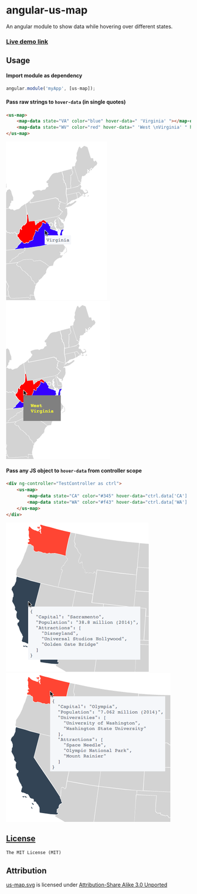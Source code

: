 # angular-us-map
An angular module to show data while hovering over different states.

### [Live demo link](https://rajasharan.github.io/angular-us-map)
 
## Usage
#### Import module as dependency
```js
angular.module('myApp', [us-map]);
```

#### Pass raw strings to `hover-data` (in single quotes)
```html
<us-map>
    <map-data state="VA" color="blue" hover-data=" 'Virginia' "></map-data>
    <map-data state="WV" color="red" hover-data=" 'West \nVirginia' " hover-padding="20px" hover-bg-color="grey" hover-color="yellow"></map-data>
</us-map>
```
![Virginia](/pics/VA.png) ![West Virginia](/pics/WV.png)

#### Pass any JS object to `hover-data` from controller scope
```html
<div ng-controller="TestController as ctrl">
    <us-map>
        <map-data state="CA" color="#345" hover-data="ctrl.data['CA'] | json"></map-data>
        <map-data state="WA" color="#f43" hover-data="ctrl.data['WA'] | json"></map-data>
    </us-map>
</div>
```
![California](/pics/CA.png) ![Washington](/pics/WA.png)

## [License](/LICENSE)
    The MIT License (MIT)
    
## Attribution
[us-map.svg](https://commons.wikimedia.org/wiki/File:Blank_US_Map_(states_only).svg) is licensed under [Attribution-Share Alike 3.0 Unported](https://creativecommons.org/licenses/by-sa/3.0/deed.en)
